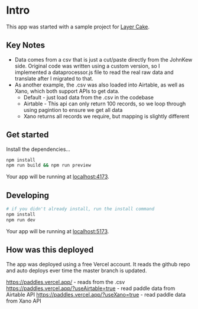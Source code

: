 # Intro

This app was started with a sample project for [Layer Cake](https://layercake.graphics). 


## Key Notes
- Data comes from a csv that is just a cut/paste directly from the JohnKew side. Original code was written using a custom version, so I implemented a dataprocessor.js file to read the real raw data and translate after I migrated to that. 
- As another example, the .csv was also loaded into Airtable, as well as Xano, which both support APIs to get data.  
    - Default - just load data from the .csv in the codebase
    - Airtable - This api can only return 100 records, so we loop through using pagintion to ensure we get all data
    - Xano returns all records we require, but mapping is slightly different

## Get started

Install the dependencies...

```bash
npm install
npm run build && npm run preview
```

Your app will be running at [localhost:4173](http://localhost:4173).

## Developing

```sh
# if you didn't already install, run the install command
npm install
npm run dev
```

Your app will be running at [localhost:5173](http://localhost:5173).

## How was this deployed

The app was deployed using a free Vercel account. It reads the github repo and auto deploys ever time the master branch is updated. 

https://paddles.vercel.app/ - reads from the .csv
https://paddles.vercel.app/?useAirtable=true - read paddle data from Airtable API
https://paddles.vercel.app/?useXano=true - read paddle data from Xano API

